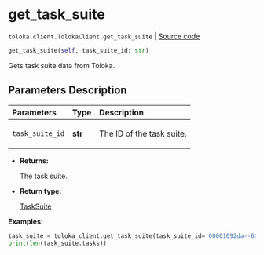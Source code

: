 # get_task_suite
`toloka.client.TolokaClient.get_task_suite` | [Source code](https://github.com/Toloka/toloka-kit/blob/v1.2.3/src/client/__init__.py#L2845)

```python
get_task_suite(self, task_suite_id: str)
```

Gets task suite data from Toloka.

## Parameters Description

| Parameters | Type | Description |
| :----------| :----| :-----------|
`task_suite_id`|**str**|<p>The ID of the task suite.</p>

* **Returns:**

  The task suite.

* **Return type:**

  [TaskSuite](toloka.client.task_suite.TaskSuite.md)

**Examples:**


```python
task_suite = toloka_client.get_task_suite(task_suite_id='00001092da--61ef030400c684132d0da0dc')
print(len(task_suite.tasks))
```
